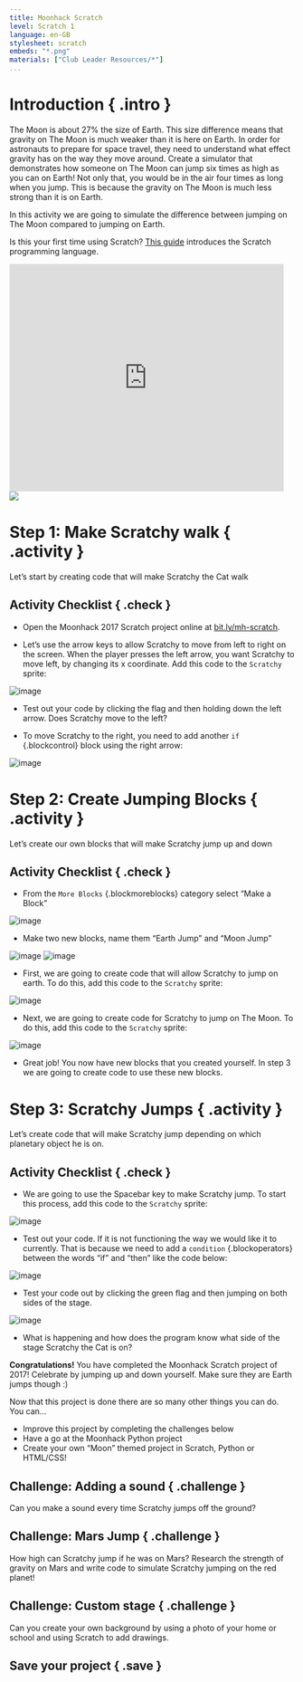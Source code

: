 ```yaml
---
title: Moonhack Scratch
level: Scratch 1
language: en-GB
stylesheet: scratch
embeds: "*.png"
materials: ["Club Leader Resources/*"]
...
```


# Introduction { .intro }

The Moon is about 27% the size of Earth. This size difference means that gravity on The Moon is much weaker than it is here on Earth. In order for astronauts to prepare for space travel, they need to understand what effect gravity has on the way they move around. Create a simulator that demonstrates how someone on The Moon can jump six times as high as you can on Earth! Not only that, you would be in the air four times as long when you jump. This is because the gravity on The Moon is much less strong than it is on Earth.  

In this activity we are going to simulate the difference between jumping on The Moon compared to jumping on Earth.

Is this your first time using Scratch? [This guide](https://codeclubprojects.org/en-GB/resources/scratch-intro/) introduces the Scratch programming language.

<div class="scratch-preview">
	<iframe allowtransparency="true" width="485" height="402" src="http://scratch.mit.edu/projects/embed/160241020/?autostart=false" frameborder="0"></iframe>
	<img src="images/moon-final.png">
</div>

# Step 1: Make Scratchy walk { .activity }
Let’s start by creating code that will make Scratchy the Cat walk 
## Activity Checklist { .check }

+ Open the Moonhack 2017 Scratch project online at <a href="https://bit.ly/mh-scratch">bit.ly/mh-scratch</a>.

+ Let’s use the arrow keys to allow Scratchy to move from left to right on the screen. When the player presses the left arrow, you want Scratchy to move left, by changing its x coordinate. Add this code to the `Scratchy` sprite:

![image](images/step1-1.png)

+ Test out your code by clicking the flag and then holding down the left arrow. Does Scratchy move to the left?

+ To move Scratchy to the right, you need to add another `if` {.blockcontrol} block using the right arrow:

![image](images/step1-2.png) 


# Step 2: Create Jumping Blocks { .activity }

Let’s create our own blocks that will make Scratchy jump up and down 

## Activity Checklist { .check }

+ From the  `More Blocks` {.blockmoreblocks} category select “Make a Block” 

![image](images/step2-1.png) 

+ Make two new blocks, name them “Earth Jump” and “Moon Jump”

![image](images/step2-2.png)
![image](images/step2-3.png)  

+ First, we are going to create code that will allow Scratchy to jump on earth. To do this, add this code to the `Scratchy` sprite:  

![image](images/step2_4.png)

+ Next, we are going to create code for Scratchy to jump on The Moon. To do this, add this code to the `Scratchy` sprite: 

![image](images/step2-5.png)

+ Great job! You now have new blocks that you created yourself. In step 3 we are going to create code to use these new blocks.

# Step 3: Scratchy Jumps { .activity }

Let’s create code that will make Scratchy jump depending on which planetary object he is on.

## Activity Checklist { .check }

+ We are going to use the Spacebar key to make Scratchy jump. To start this process, add this code to the `Scratchy` sprite:

![image](images/step3-1.png)

+ Test out your code. If it is not functioning the way we would like it to currently. That is because we need to add a `condition` {.blockoperators} between the words “if” and “then” like the code below:

![image](images/step3-2.png)

+ Test your code out by clicking the green flag and then jumping on both sides of the stage.

![image](images/step3-3.png) 

+ What is happening and how does the program know what side of the stage Scratchy the Cat is on?

**Congratulations!** You have completed the Moonhack Scratch project of 2017! Celebrate by jumping up and down yourself. Make sure they are Earth jumps though :)

Now that this project is done there are so many other things you can do. You can...
 
* Improve this project by completing the challenges below
* Have a go at the Moonhack Python project
* Create your own “Moon” themed project in Scratch, Python or HTML/CSS!


## Challenge: Adding a sound { .challenge }
Can you make a sound every time Scratchy jumps off the ground? 

## Challenge: Mars Jump { .challenge }
How high can Scratchy jump if he was on Mars? Research the strength of gravity on Mars and write code to simulate Scratchy jumping on the red planet!

## Challenge: Custom stage { .challenge }
Can you create your own background by using a photo of your home or school and using Scratch to add drawings.

## Save your project { .save }
